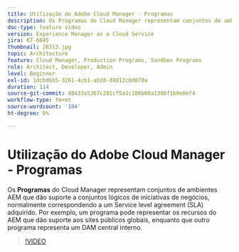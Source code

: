 ```yaml
---
title: Utilização do Adobe Cloud Manager - Programas
description: Os Programas do Cloud Manager representam conjuntos de ambientes AEM que oferecem suporte a conjuntos lógicos de iniciativas de negócios, normalmente correspondendo a um Service level agreement (SLA) adquirido. Por exemplo, um programa pode representar os recursos do AEM que dão suporte aos sites públicos globais, enquanto que outro programa representa um DAM central interno.
doc-type: feature video
version: Experience Manager as a Cloud Service
jira: KT-6845
thumbnail: 26313.jpg
topic: Architecture
feature: Cloud Manager, Production Programs, Sandbox Programs
role: Architect, Developer, Admin
level: Beginner
exl-id: 1dcbd6b5-3261-4cb1-ab20-d8812c0d070a
duration: 114
source-git-commit: 48433a5367c281cf5a1c106b08a1306f1b0e8ef4
workflow-type: tm+mt
source-wordcount: '104'
ht-degree: 0%

---
```


# Utilização do Adobe Cloud Manager - Programas

Os **Programas** do Cloud Manager representam conjuntos de ambientes AEM que dão suporte a conjuntos lógicos de iniciativas de negócios, normalmente correspondendo a um Service level agreement (SLA) adquirido. Por exemplo, um programa pode representar os recursos do AEM que dão suporte aos sites públicos globais, enquanto que outro programa representa um DAM central interno.

>[!VIDEO](https://video.tv.adobe.com/v/26313?quality=12&learn=on)
